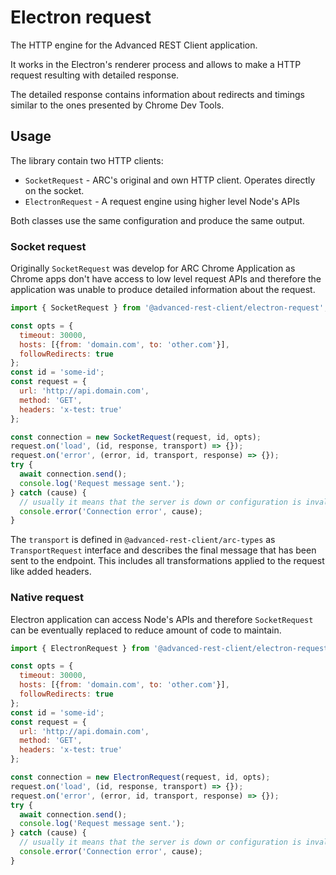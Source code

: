 # Electron request

The HTTP engine for the Advanced REST Client application.

It works in the Electron's renderer process and allows to make a HTTP request resulting with detailed response.

The detailed response contains information about redirects and timings similar to the ones presented by Chrome Dev Tools.

## Usage

The library contain two HTTP clients:

- `SocketRequest` - ARC's original and own HTTP client. Operates directly on the socket.
- `ElectronRequest` - A request engine using higher level Node's APIs

Both classes use the same configuration and produce the same output.

### Socket request

Originally `SocketRequest` was develop for ARC Chrome Application as Chrome apps don't have access to low level request APIs and therefore the application was unable to produce detailed information about the request.

```javascript
import { SocketRequest } from '@advanced-rest-client/electron-request';

const opts = {
  timeout: 30000,
  hosts: [{from: 'domain.com', to: 'other.com'}],
  followRedirects: true
};
const id = 'some-id';
const request = {
  url: 'http://api.domain.com',
  method: 'GET',
  headers: 'x-test: true'
};

const connection = new SocketRequest(request, id, opts);
request.on('load', (id, response, transport) => {});
request.on('error', (error, id, transport, response) => {});
try {
  await connection.send();
  console.log('Request message sent.');
} catch (cause) {
  // usually it means that the server is down or configuration is invalid (URL).
  console.error('Connection error', cause);
}
```

The `transport` is defined in `@advanced-rest-client/arc-types` as `TransportRequest` interface and describes the final message that has been sent to the endpoint. This includes all transformations applied to the request like added headers.

### Native request

Electron application can access Node's APIs and therefore `SocketRequest` can be eventually replaced to reduce amount of code to maintain.

```javascript
import { ElectronRequest } from '@advanced-rest-client/electron-request';

const opts = {
  timeout: 30000,
  hosts: [{from: 'domain.com', to: 'other.com'}],
  followRedirects: true
};
const id = 'some-id';
const request = {
  url: 'http://api.domain.com',
  method: 'GET',
  headers: 'x-test: true'
};

const connection = new ElectronRequest(request, id, opts);
request.on('load', (id, response, transport) => {});
request.on('error', (error, id, transport, response) => {});
try {
  await connection.send();
  console.log('Request message sent.');
} catch (cause) {
  // usually it means that the server is down or configuration is invalid (URL).
  console.error('Connection error', cause);
}
```
